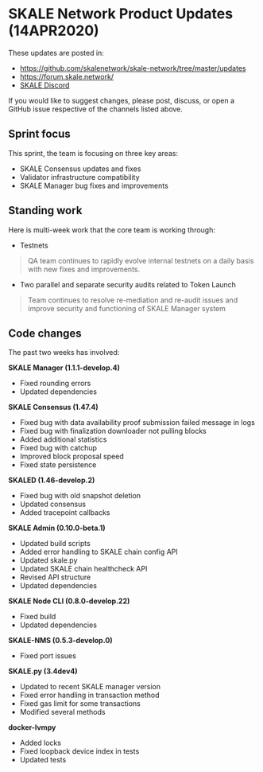 # SKALE Network Product Updates (14APR2020)

These updates are posted in: 

-   <https://github.com/skalenetwork/skale-network/tree/master/updates>
-   <https://forum.skale.network/>
-   [SKALE Discord](https://discord.gg/vvUtWJB)

If you would like to suggest changes, please post, discuss, or open a GitHub issue respective of the channels listed above.

## Sprint focus

This sprint, the team is focusing on three key areas:

-   SKALE Consensus updates and fixes
-   Validator infrastructure compatibility
-   SKALE Manager bug fixes and improvements

## Standing work

Here is multi-week work that the core team is working through:

-   Testnets

> QA team continues to rapidly evolve internal testnets on a daily basis with new fixes and improvements. 

-   Two parallel and separate security audits related to Token Launch

> Team continues to resolve re-mediation and re-audit issues and improve security and functioning of SKALE Manager system

## Code changes

The past two weeks has involved:

**SKALE Manager (1.1.1-develop.4)**

-   Fixed rounding errors
-   Updated dependencies

**SKALE Consensus (1.47.4)**

-   Fixed bug with data availability proof submission failed message in logs
-   Fixed bug with finalization downloader not pulling blocks
-   Added additional statistics 
-   Fixed bug with catchup
-   Improved block proposal speed
-   Fixed state persistence

**SKALED (1.46-develop.2)**

-   Fixed bug with old snapshot deletion
-   Updated consensus
-   Added tracepoint callbacks

**SKALE Admin (0.10.0-beta.1)**

-   Updated build scripts
-   Added error handling to SKALE chain config API
-   Updated skale.py
-   Updated SKALE chain healthcheck API
-   Revised API structure
-   Updated dependencies

**SKALE Node CLI (0.8.0-develop.22)**

-   Fixed build
-   Updated dependencies

**SKALE-NMS (0.5.3-develop.0)**

-   Fixed port issues

**SKALE.py (3.4dev4)**

-   Updated to recent SKALE manager version
-   Fixed error handling in transaction method
-   Fixed gas limit for some transactions
-   Modified several methods

**docker-lvmpy**

-   Added locks
-   Fixed loopback device index in tests
-   Updated tests
